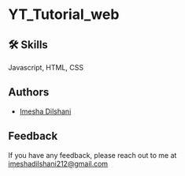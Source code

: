 # YT_Tutorial_web



## 🛠 Skills
Javascript, HTML, CSS

## Authors

- [Imesha Dilshani](https://github.com/ImeshaDilshani)

## Feedback

If you have any feedback, please reach out to me at imeshadilshani212@gmail.com
